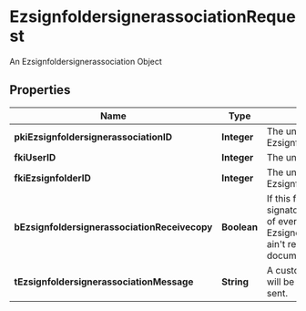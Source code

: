 

# EzsignfoldersignerassociationRequest

An Ezsignfoldersignerassociation Object

## Properties

| Name | Type | Description | Notes |
|------------ | ------------- | ------------- | -------------|
|**pkiEzsignfoldersignerassociationID** | **Integer** | The unique ID of the Ezsignfoldersignerassociation |  [optional] |
|**fkiUserID** | **Integer** | The unique ID of the User |  [optional] |
|**fkiEzsignfolderID** | **Integer** | The unique ID of the Ezsignfolder |  |
|**bEzsignfoldersignerassociationReceivecopy** | **Boolean** | If this flag is true. The signatory will receive a copy of every signed Ezsigndocument even if it ain&#39;t required to sign the document. |  [optional] |
|**tEzsignfoldersignerassociationMessage** | **String** | A custom text message that will be added to the email sent. |  [optional] |



